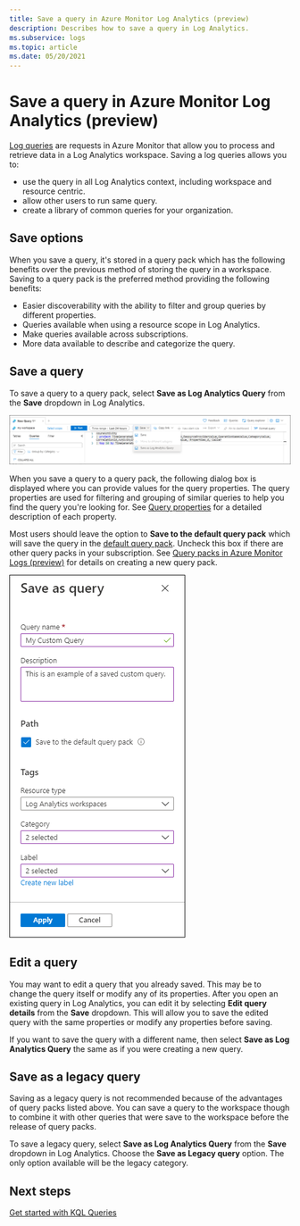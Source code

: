 ```yaml
---
title: Save a query in Azure Monitor Log Analytics (preview) 
description: Describes how to save a query in Log Analytics.
ms.subservice: logs
ms.topic: article
ms.date: 05/20/2021
---
```


# Save a query in Azure Monitor Log Analytics (preview)
[Log queries](log-query-overview.md) are requests in Azure Monitor that allow you to process and retrieve data in a Log Analytics workspace. Saving a log queries allows you to:

- use the query in all Log Analytics context, including workspace and resource centric.
- allow other users to run same query.
- create a library of common queries for your organization.

## Save options
When you save a query, it's stored in a query pack which has the following benefits over the previous method of storing the query in a workspace. Saving to a query pack is the preferred method providing the following benefits:

- Easier discoverability with the ability to filter and group queries by different properties.
- Queries available when using a resource scope in Log Analytics.
- Make queries available across subscriptions.
- More data available to describe and categorize the query.


## Save a query
To save a query to a query pack, select **Save as Log Analytics Query** from the **Save** dropdown in Log Analytics.

[![Save query menu](media/save-query/save-query.png)](media/save-query/save-query.png#lightbox)

When you save a query to a query pack, the following dialog box is displayed where you can provide values for the query properties. The query properties are used for filtering and grouping of similar queries to help you find the query you're looking for. See [Query properties](queries.md#query-properties) for a detailed description of each property.

Most users should leave the option to **Save to the default query pack** which will save the query in the [default query pack](query-packs.md#default-query-pack). Uncheck this box if there are other query packs in your subscription. See [Query packs in Azure Monitor Logs (preview)](query-packs.md) for details on creating a new query pack.

[![Save query dialog](media/save-query/save-query-dialog.png)](media/save-query/save-query-dialog.png#lightbox)

## Edit a query
You may want to edit a query that you already saved. This may be to change the query itself or modify any of its properties. After you open an existing query in Log Analytics, you can edit it by selecting **Edit query details** from the **Save** dropdown. This will allow you to save the edited query with the same properties or modify any properties before saving.

If you want to save the query with a different name, then select **Save as Log Analytics Query** the same as if you were creating a new query. 


## Save as a legacy query
Saving as a legacy query is not recommended because of the advantages of query packs listed above. You can save a query to the workspace though to combine it with other queries that were save to the workspace before the release of query packs. 

To save a legacy query,  select **Save as Log Analytics Query** from the **Save** dropdown in Log Analytics. Choose the  **Save as Legacy query** option. The only option available will be the legacy category.


## Next steps

[Get started with KQL Queries](get-started-queries.md)
